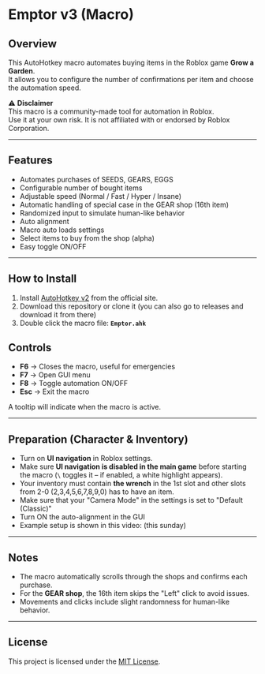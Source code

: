 # Emptor v3 (Macro)

## Overview

This AutoHotkey macro automates buying items in the Roblox game **Grow a Garden**.  
It allows you to configure the number of confirmations per item and choose the automation speed.

⚠️ **Disclaimer**  
This macro is a community-made tool for automation in Roblox.  
Use it at your own risk. It is not affiliated with or endorsed by Roblox Corporation.

---

## Features

- Automates purchases of SEEDS, GEARS, EGGS   
- Configurable number of bought items  
- Adjustable speed (Normal / Fast / Hyper / Insane)  
- Automatic handling of special case in the GEAR shop (16th item)  
- Randomized input to simulate human-like behavior
- Auto alignment
- Macro auto loads settings
- Select items to buy from the shop (alpha)
- Easy toggle ON/OFF  

---

## How to Install

1. Install [AutoHotkey v2](https://www.autohotkey.com/) from the official site.  
2. Download this repository or clone it (you can also go to releases and download it from there) 
3. Double click the macro file: **`Emptor.ahk`**  

## Controls

- **F6** → Closes the macro, useful for emergencies
- **F7** → Open GUI menu
- **F8** → Toggle automation ON/OFF
- **Esc** → Exit the macro  

A tooltip will indicate when the macro is active.  

---

## Preparation (Character & Inventory)

- Turn on **UI navigation** in Roblox settings.  
- Make sure **UI navigation is disabled in the main game** before starting the macro (`\` toggles it – if enabled, a white highlight appears).  
- Your inventory must contain **the wrench** in the 1st slot and other slots from 2-0 (2,3,4,5,6,7,8,9,0) has to have an item.
- Make sure that your "Camera Mode" in the settings is set to "Default (Classic)"
- Turn ON the auto-alignment in the GUI
- Example setup is shown in this video: (this sunday)

---

## Notes

- The macro automatically scrolls through the shops and confirms each purchase.  
- For the **GEAR shop**, the 16th item skips the "Left" click to avoid issues.  
- Movements and clicks include slight randomness for human-like behavior.  

---

## License

This project is licensed under the [MIT License](LICENSE).  
